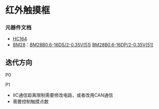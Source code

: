 # 红外触摸框

### 元器件文档

- [HC164](https://www.ti.com/lit/ds/symlink/sn74hc164.pdf?ts=1721968850889&ref_url=https%253A%252F%252Fwww.ti.com%252Fsitesearch%252Fen-us%252Fdocs%252Funiversalsearch.tsp%253FlangPref%253Den-US%2526nr%253D78%2526searchTerm%253Dsn74hc164)
- [BM28](https://www.hirose.com/zh/product/document?clcode=CL0673-5093-0-51&productname=BM28B0.6-18DP%2f2-0.35V(51)&series=BM28&documenttype=Catalog&lang=zh&documentid=en_BM28_CAT)：[BM28B0.6-16DS/2-0.35V(51)](https://item.szlcsc.com/418132.html) [BM28B0.6-16DP/2-0.35V(51)](https://item.szlcsc.com/418131.html)



## 迭代方向

P0

P1

- IIC通信距离限制需要修改电路，或者改用CAN通信
- 需要控制触摸点数